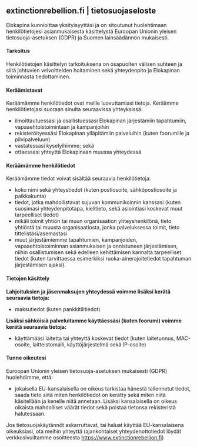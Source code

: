 
## extinctionrebellion.fi | tietosuojaseloste


Elokapina kunnioittaa yksityisyyttäsi ja on sitoutunut huolehtimaan henkilötietojesi asianmukaisesta käsittelystä Euroopan Unionin yleisen tietosuoja-asetuksen (GDPR) ja Suomen lainsäädännön mukaisesti.


#### **Tarkoitus**
Henkilötietojen käsittelyn tarkoituksena on osapuolten välisen suhteen ja siitä johtuvien velvoitteiden hoitaminen sekä yhteydenpito ja Elokapinan toiminnasta tiedottaminen. 

#### **Keräämistavat**
Keräämämme henkilötiedot ovat meille luovuttamiasi tietoja. Keräämme henkilötietojasi suoraan sinulta seuraavissa yhteyksissä:
* ilmoittautuessasi ja osallistuessasi Elokapinan järjestämiin tapahtumiin, vapaaehtoistoimintaan ja kampanjoihin
* rekisteröityessäsi Elokapinan ylläpitämiin palveluihin (kuten foorumille ja pilvipalveluun)
* vastatessasi kyselyihimme; sekä
* ottaessasi yhteyttä Elokapinaan muussa yhteydessä

#### **Keräämämme henkilötiedot**
Keräämämme tiedot voivat sisältää seuraavia henkilötietoja:
* koko nimi sekä yhteystiedot (kuten postiosoite, sähköpostiosoite ja paikkakunta)
* tiedot, jotka mahdollistavat sujuvan kommunikoinnin kanssasi (kuten suosimasi yhteydenpitotapa, kielitieto, sekä asiointiasi koskevat muut tarpeelliset tiedot)
* mikäli toimit yhtiön tai muun organisaation yhteyshenkilönä, tieto yhtiöstä tai muusta organisaatiosta, jonka palveluksessa toimit, tieto tittelistäsi/asemastasi
* muut järjestämiemme tapahtumien, kampanjoiden, vapaaehtoistoiminnan asianmukaisen ja onnistuneen järjestämisen, niihin osallistumisen sekä edelleen kehittämisen kannalta tarpeelliset tiedot (kuten tarvittaessa esimerkiksi ruoka-ainerajoitetiedot tapahtuman järjestämisen ajaksi).

#### **Tietojen käsittely**


**Lahjoituksien ja jäsenmaksujen yhteydessä voimme lisäksi kerätä seuraavia tietoja:**
* maksutiedot (kuten pankkitilitiedot)

**Lisäksi sähköisiä palveluitamme käyttäessäsi (kuten foorumi) voimme kerätä seuraavia tietoja:**
* käyttämääsi laitetta tai yhteyttä koskevat tiedot (kuten laitetunnus, MAC-osoite, laitteistomalli, käyttöjärjestelmä sekä IP-osoite)

#### **Tunne oikeutesi**
Euroopan Unionin yleisen tietosuoja-asetuksen mukaisesti (GDPR) huolehdimme, että:
* jokaisella EU-kansalaisella on oikeus tarkistaa hänestä tallennetut tiedot, saada tieto siitä miten henkilötiedot on kerätty sekä miten niitä käsitellään ja kenelle niitä annetaan. Lisäksi kansalaisella on oikeus oikaista mahdolliset väärät tiedot sekä poistaa tietonsa rekisteristä halutessaan.

Jos tietosuojakäytännöt askarruttavat, tai haluat käyttää EU-kansalaisena oikeuksiasi, ota meihin yhteyttä (ajankohtaiset yhteydenottotiedot löydät verkkosivuiltamme osoitteesta https://www.extinctionrebellion.fi)
